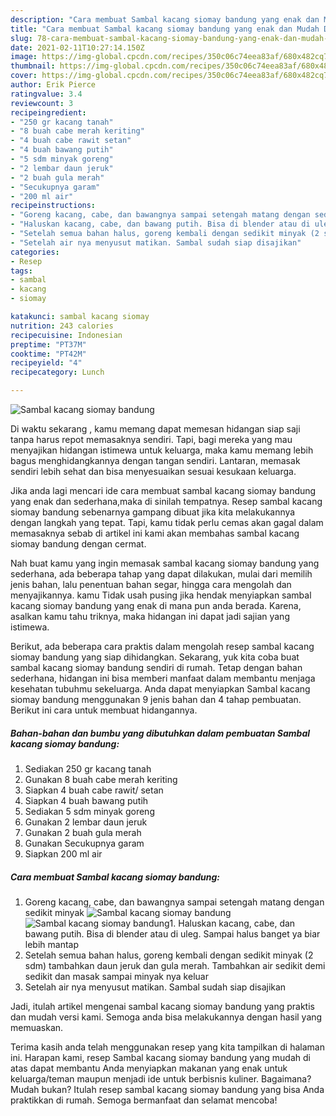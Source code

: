 ```yaml
---
description: "Cara membuat Sambal kacang siomay bandung yang enak dan Mudah Dibuat"
title: "Cara membuat Sambal kacang siomay bandung yang enak dan Mudah Dibuat"
slug: 78-cara-membuat-sambal-kacang-siomay-bandung-yang-enak-dan-mudah-dibuat
date: 2021-02-11T10:27:14.150Z
image: https://img-global.cpcdn.com/recipes/350c06c74eea83af/680x482cq70/sambal-kacang-siomay-bandung-foto-resep-utama.jpg
thumbnail: https://img-global.cpcdn.com/recipes/350c06c74eea83af/680x482cq70/sambal-kacang-siomay-bandung-foto-resep-utama.jpg
cover: https://img-global.cpcdn.com/recipes/350c06c74eea83af/680x482cq70/sambal-kacang-siomay-bandung-foto-resep-utama.jpg
author: Erik Pierce
ratingvalue: 3.4
reviewcount: 3
recipeingredient:
- "250 gr kacang tanah"
- "8 buah cabe merah keriting"
- "4 buah cabe rawit setan"
- "4 buah bawang putih"
- "5 sdm minyak goreng"
- "2 lembar daun jeruk"
- "2 buah gula merah"
- "Secukupnya garam"
- "200 ml air"
recipeinstructions:
- "Goreng kacang, cabe, dan bawangnya sampai setengah matang dengan sedikit minyak"
- "Haluskan kacang, cabe, dan bawang putih. Bisa di blender atau di uleg. Sampai halus banget ya biar lebih mantap"
- "Setelah semua bahan halus, goreng kembali dengan sedikit minyak (2 sdm) tambahkan daun jeruk dan gula merah. Tambahkan air sedikit demi sedikit dan masak sampai minyak nya keluar"
- "Setelah air nya menyusut matikan. Sambal sudah siap disajikan"
categories:
- Resep
tags:
- sambal
- kacang
- siomay

katakunci: sambal kacang siomay 
nutrition: 243 calories
recipecuisine: Indonesian
preptime: "PT37M"
cooktime: "PT42M"
recipeyield: "4"
recipecategory: Lunch

---
```



![Sambal kacang siomay bandung](https://img-global.cpcdn.com/recipes/350c06c74eea83af/680x482cq70/sambal-kacang-siomay-bandung-foto-resep-utama.jpg)

Di waktu  sekarang , kamu memang dapat memesan hidangan siap saji tanpa harus repot memasaknya sendiri. Tapi, bagi mereka yang mau menyajikan hidangan istimewa untuk keluarga, maka kamu memang lebih bagus menghidangkannya dengan tangan sendiri. Lantaran, memasak sendiri lebih sehat dan bisa menyesuaikan sesuai kesukaan keluarga.

Jika anda lagi mencari ide cara membuat sambal kacang siomay bandung yang enak dan sederhana,maka di sinilah tempatnya. Resep sambal kacang siomay bandung  sebenarnya gampang dibuat jika kita melakukannya dengan langkah yang tepat. Tapi, kamu tidak perlu cemas akan gagal dalam memasaknya 
sebab di artikel ini kami akan membahas sambal kacang siomay bandung dengan cermat.  



Nah buat kamu yang ingin memasak sambal kacang siomay bandung yang sederhana, ada beberapa tahap yang dapat dilakukan, mulai dari memilih jenis bahan, lalu penentuan bahan segar, hingga cara mengolah dan menyajikannya. kamu Tidak usah pusing jika hendak menyiapkan sambal kacang siomay bandung yang enak di mana pun anda berada. Karena, asalkan kamu  tahu triknya, maka hidangan ini dapat jadi sajian yang istimewa.

Berikut, ada beberapa cara praktis  dalam mengolah resep sambal kacang siomay bandung yang siap dihidangkan. Sekarang, yuk kita coba buat sambal kacang siomay bandung sendiri di rumah. Tetap dengan bahan sederhana, hidangan ini bisa memberi manfaat dalam membantu menjaga kesehatan tubuhmu sekeluarga. Anda dapat menyiapkan Sambal kacang siomay bandung menggunakan 9 jenis bahan dan 4 tahap pembuatan. Berikut ini cara untuk membuat hidangannya.

<!--inarticleads1-->

##### Bahan-bahan dan bumbu yang dibutuhkan dalam pembuatan Sambal kacang siomay bandung:

1. Sediakan 250 gr kacang tanah
1. Gunakan 8 buah cabe merah keriting
1. Siapkan 4 buah cabe rawit/ setan
1. Siapkan 4 buah bawang putih
1. Sediakan 5 sdm minyak goreng
1. Gunakan 2 lembar daun jeruk
1. Gunakan 2 buah gula merah
1. Gunakan Secukupnya garam
1. Siapkan 200 ml air




<!--inarticleads2-->

##### Cara membuat Sambal kacang siomay bandung:

1. Goreng kacang, cabe, dan bawangnya sampai setengah matang dengan sedikit minyak
<img src="https://img-global.cpcdn.com/steps/6824abd0f3aaf5a5/160x128cq70/sambal-kacang-siomay-bandung-langkah-memasak-1-foto.jpg" alt="Sambal kacang siomay bandung"><img src="https://img-global.cpcdn.com/steps/4c116c98ed2fe22d/160x128cq70/sambal-kacang-siomay-bandung-langkah-memasak-1-foto.jpg" alt="Sambal kacang siomay bandung">1. Haluskan kacang, cabe, dan bawang putih. Bisa di blender atau di uleg. Sampai halus banget ya biar lebih mantap
1. Setelah semua bahan halus, goreng kembali dengan sedikit minyak (2 sdm) tambahkan daun jeruk dan gula merah. Tambahkan air sedikit demi sedikit dan masak sampai minyak nya keluar
1. Setelah air nya menyusut matikan. Sambal sudah siap disajikan




Jadi, itulah artikel mengenai  sambal kacang siomay bandung  yang praktis dan mudah versi kami. Semoga anda bisa melakukannya dengan hasil yang memuaskan. 

Terima kasih anda telah menggunakan resep yang kita tampilkan di halaman ini. Harapan kami, resep  Sambal kacang siomay bandung yang mudah di atas dapat membantu Anda menyiapkan makanan yang enak untuk keluarga/teman maupun menjadi ide untuk berbisnis kuliner. Bagaimana? Mudah bukan? Itulah resep sambal kacang siomay bandung yang bisa Anda praktikkan di rumah. Semoga bermanfaat dan selamat mencoba!

